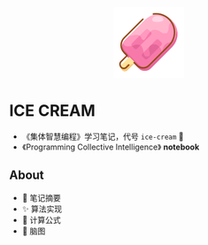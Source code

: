 <div align=center><img src='./_Pic/棒冰.png' /></div>

# ICE CREAM
- 《集体智慧编程》学习笔记，代号 `ice-cream` 🍦
- 《Programming Collective Intelligence》 **notebook**

## About

- 📒 笔记摘要 
- ✨ 算法实现
- 🌲 计算公式 
- 🧠 脑图 